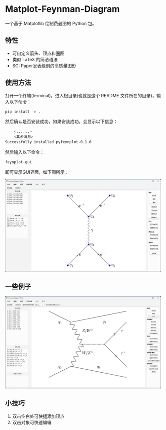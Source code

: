 # Matplot-Feynman-Diagram

一个基于 Matplotlib 绘制费曼图的 Python 包。

## 特性

- 可自定义箭头、顶点和圈图
- 类似 LaTeX 的简洁语法
- SCI Paper发表级别的高质量图形

## 使用方法

打开一个终端(terminal)，进入根目录(也就是这个 README 文件所在的目录)，输入以下命令：
``` bash    
pip install -e .
```
然后确认是否安装成功，如果安装成功，会显示以下信息：
``` bash
    <......>
    <其余消息>
Successfully installed pyfeynplot-0.1.0
```
然后输入以下命令：
``` bash
feynplot-gui
```
即可显示GUI界面，如下图所示：

![alt text](README.assets/zh_CN/UI_example.png)

## 一些例子

![image-20250811175954496](README.zh.assets/image-20250811175954496.png)





## 小技巧

1. 双击空白处可快捷添加顶点
2. 双击对象可快速编辑